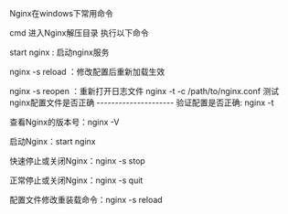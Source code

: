 Nginx在windows下常用命令


cmd 进入Nginx解压目录 执行以下命令

start nginx : 启动nginx服务

nginx -s reload ：修改配置后重新加载生效

nginx -s reopen ：重新打开日志文件
nginx -t -c /path/to/nginx.conf 测试nginx配置文件是否正确
\--------------------- 
验证配置是否正确: nginx -t

查看Nginx的版本号：nginx -V

启动Nginx：start nginx

快速停止或关闭Nginx：nginx -s stop

正常停止或关闭Nginx：nginx -s quit

配置文件修改重装载命令：nginx -s reload